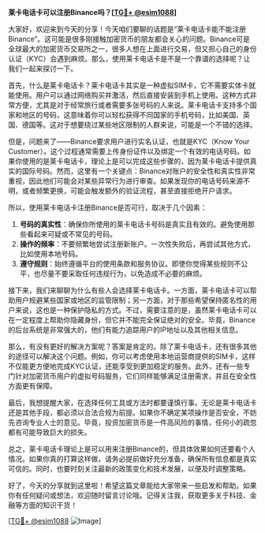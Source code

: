 **莱卡电话卡可以注册Binance吗？[[TG💪+ @esim1088](https://t.me/s/esim1088)]**

大家好，欢迎来到今天的分享！今天咱们要聊的话题是“莱卡电话卡能不能注册Binance”。这可能是很多刚接触加密货币的朋友都会关心的问题。Binance可是全球最大的加密货币交易所之一，很多人想在上面进行交易，但又担心自己的身份认证（KYC）会遇到麻烦。那么，使用莱卡电话卡是不是一个靠谱的选择呢？让我们一起来探讨一下。

首先，什么是莱卡电话卡？莱卡电话卡其实是一种虚拟SIM卡，它不需要实体卡就能使用。用户可以通过网络购买并激活，然后直接安装到手机上使用。这种方式非常方便，尤其是对于经常旅行或者需要多张号码的人来说。莱卡电话卡支持多个国家和地区的号码，这意味着你可以轻松获得不同国家的手机号码，比如美国、英国、德国等。这对于想要绕过某些地区限制的人群来说，可能是一个不错的选择。

但是，问题来了——Binance要求用户进行实名认证，也就是KYC（Know Your Customer）。这个过程通常需要上传身份证件以及绑定一个有效的电话号码。如果你使用的是莱卡电话卡，理论上是可以完成这些步骤的，因为莱卡电话卡提供真实的国际号码。然而，这里有一个关键点：Binance对账户的安全性和真实性非常重视，因此他们可能会对某些异常行为进行审查。如果发现你的电话号码来源不明，或者频繁更换，可能会触发额外的验证流程，甚至直接拒绝开户请求。

所以，使用莱卡电话卡注册Binance是否可行，取决于几个因素：

1. **号码的真实性**：确保你所使用的莱卡电话卡号码是真实且有效的。避免使用那些看起来可疑或不常见的号码。
2. **操作的频率**：不要频繁地尝试注册新账户。一次性失败后，再尝试其他方式，比如使用本地号码。
3. **遵守规则**：始终遵循平台的使用条款和服务协议。即使你觉得某些规则不公平，也尽量不要采取任何违规行为，以免造成不必要的麻烦。

接下来，我们来聊聊为什么有些人会选择莱卡电话卡。一方面，莱卡电话卡可以帮助用户规避某些国家或地区的监管限制；另一方面，对于那些希望保持匿名性的用户来说，这也是一种保护隐私的方式。不过，需要注意的是，虽然莱卡电话卡可以在一定程度上帮助你隐藏身份，但它并不能完全保证绝对的安全。毕竟，Binance的后台系统是非常强大的，他们有能力追踪用户的IP地址以及其他相关信息。

那么，有没有更好的解决方案呢？答案是肯定的。除了莱卡电话卡，还有很多其他的途径可以解决这个问题。例如，你可以考虑使用本地运营商提供的SIM卡，这样不仅能更方便地完成KYC认证，还能享受到更加稳定的服务。此外，还有一些专门针对加密货币用户的虚拟号码服务，它们同样能够满足注册需求，并且在安全性方面更有保障。

最后，我想提醒大家，在选择任何工具或方法时都要谨慎行事。无论是莱卡电话卡还是其他手段，都必须以合法合规为前提。如果你不确定某项操作是否安全，不妨先咨询专业人士的意见。毕竟，投资加密货币是一件高风险的事情，任何小的疏忽都有可能导致巨大的损失。

总之，莱卡电话卡理论上是可以用来注册Binance的，但具体效果如何还要看个人情况。如果你真的打算这样做，请务必提前做好充分准备，确保所有信息都是真实可信的。同时，也要时刻关注最新的政策变化和技术发展，以便及时调整策略。

好了，今天的分享就到这里啦！希望这篇文章能给大家带来一些启发和帮助。如果你有任何疑问或想法，欢迎随时留言讨论哦。记得关注我，获取更多关于科技、金融等方面的知识干货！

[[TG💪+ @esim1088](https://t.me/s/esim1088) ![Image](https://i.postimg.cc/4NQfJmqS/Snipaste-2025-05-13-00-14-12.png)]